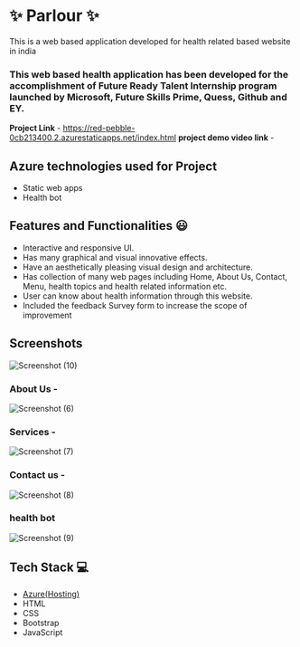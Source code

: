 # ✨  Parlour  ✨

This is a web based application developed for health related based website in india

### This web based health application has been developed for the accomplishment of Future Ready Talent Internship program launched by Microsoft, Future Skills Prime, Quess, Github and EY.


**Project Link** - https://red-pebble-0cb213400.2.azurestaticapps.net/index.html
**project demo video link** - 

## Azure technologies used for Project

- Static web apps
- Health bot

## Features and Functionalities 😃

- Interactive and responsive UI.
- Has many graphical and visual innovative effects.
- Have an aesthetically pleasing visual design and architecture.
- Has collection of many web pages including Home, About Us, Contact, Menu, health topics and health related information etc.
- User can know about health information through this website.
- Included the feedback Survey form to increase the scope of improvement 

## Screenshots




   ![Screenshot (10)](https://user-images.githubusercontent.com/118057610/202461071-435ab6e8-fef2-47a0-add5-144814b355e0.png)


### About Us -




![Screenshot (6)](https://user-images.githubusercontent.com/118057610/202460082-ae0054bb-fa3b-42f6-83ac-af24eb85beb8.png)


### Services -

![Screenshot (7)](https://user-images.githubusercontent.com/118057610/202460213-b727b9e1-d96a-4dc7-9753-9134ea5e2d14.png)





### Contact us -




![Screenshot (8)](https://user-images.githubusercontent.com/118057610/202460305-dcbdd50e-0542-4714-9ae4-49d1c895f9bc.png)


### health bot

![Screenshot (9)](https://user-images.githubusercontent.com/118057610/202460425-06d3403d-778f-4fd9-bc14-dba69b33e653.png)





## Tech Stack 💻

- [Azure(Hosting)](https://azure.microsoft.com/en-in/features/azure-portal/)
- HTML
- CSS
- Bootstrap
- JavaScript
